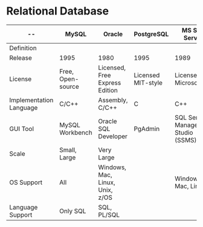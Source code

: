# Relational Database


--                      | MySQL                 | Oracle                          | PostgreSQL         | MS SQL Server
------------------------|-----------------------|---------------------------------|--------------------|--------------
Definition              |                       |                                 |                    | 
Release                 | 1995                  | 1980                            | 1995               | 1989
License                 | Free, Open-source     | Licensed, Free Express Edition  | Licensed MIT-style | Licensed Microsoft
Implementation Language | C/C++                 | Assembly, C/C++                 | C                  | C++
GUI Tool                | MySQL Workbench       | Oracle SQL Developer            | PgAdmin            | SQL Server Management Studio (SSMS)
Scale                   | Small, Large          | Very Large                      |                    | 
OS Support              | All                   | Windows, Mac, Linux, Unix, z/OS |                    | Windows, Mac, Linux
Language Support        | Only SQL              | SQL, PL/SQL                     | 
